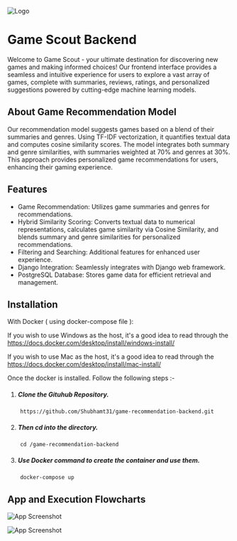 
![Logo](https://res.cloudinary.com/dnzbo3wfx/image/upload/c_thumb,w_200,g_face/v1713116986/Screenshot_2024-04-14_231739_w4v9dr.png)

# Game Scout Backend

Welcome to Game Scout - your ultimate destination for discovering new games and making informed choices! Our frontend interface provides a seamless and intuitive experience for users to explore a vast array of games, complete with summaries, reviews, ratings, and personalized suggestions powered by cutting-edge machine learning models.
## About Game Recommendation Model

Our recommendation model suggests games based on a blend of their summaries and genres. Using TF-IDF vectorization, it quantifies textual data and computes cosine similarity scores. The model integrates both summary and genre similarities, with summaries weighted at 70% and genres at 30%. This approach provides personalized game recommendations for users, enhancing their gaming experience.

## Features

- Game Recommendation: Utilizes game summaries and genres for recommendations.
- Hybrid Similarity Scoring: Converts textual data to numerical representations, calculates game similarity via Cosine Similarity, and blends summary and genre similarities for personalized recommendations.
- Filtering and Searching: Additional features for enhanced user experience.
- Django Integration: Seamlessly integrates with Django web framework.
- PostgreSQL Database: Stores game data for efficient retrieval and management.
 






## Installation

With Docker ( using docker-compose file ):

If you wish to use Windows as the host, it's a good idea to read through the
https://docs.docker.com/desktop/install/windows-install/

If you wish to use Mac as the host, it's a good idea to read through the
https://docs.docker.com/desktop/install/mac-install/

Once the docker is installed. Follow the following steps :-

1. ##### Clone the Gituhub Repository.
```[/bin/bash]
    https://github.com/Shubhamt31/game-recommendation-backend.git
```

2. ##### Then cd into the directory.
```[/bin/bash]
    cd /game-recommendation-backend
```
3. ##### Use Docker command to create the container and use them.
```[/bin/bash]
    docker-compose up
```


## App and Execution Flowcharts


![App Screenshot](https://res.cloudinary.com/dnzbo3wfx/image/upload/v1713274036/Screenshot_2024-04-16_185628_jtvctw.png)

![App Screenshot](https://res.cloudinary.com/dnzbo3wfx/image/upload/v1713206637/Screenshot_2024-04-16_001253_b95afv.png)

